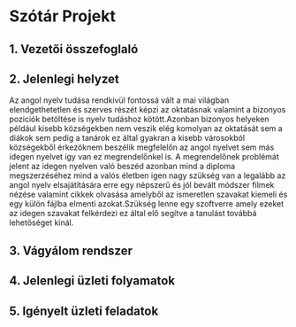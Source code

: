 # Szótár Projekt


## 1. Vezetői összefoglaló

## 2. Jelenlegi helyzet


Az angol nyelv tudása rendkivül fontossá vált a mai világban
elendgethetetlen és szerves részét képzi az oktatásnak valamint a
bizonyos poziciók betöltése is nyelv tudáshoz kötött.Azonban bizonyos
helyeken például kisebb községekben nem veszik elég komolyan az
oktatását sem a diákok sem pedig a tanárok ez által gyakran a kisebb
városokból községekből érkezöknem beszélik megfelelőn az angol nyelvet
sem más idegen nyelvet igy van ez megrendelőnkel is. A megrendelőnek
problémát jelent az idegen nyelven való beszéd azonban mind a diploma
megszerzéséhez mind a valós életben igen nagy szükség van a legalább az
angol nyelv elsajátítására erre egy népszerű és jól bevált módszer
filmek nézése valamint cikkek olvasása amelyből az ismeretlen szavakat
kiemeli és egy külön fájlba elmenti azokat.Szükség lenne egy szoftverre
amely ezeket az idegen szavakat felkérdezi ez által elő segítve a
tanulást továbbá lehetőséget kinál.

## 3. Vágyálom rendszer


## 4. Jelenlegi üzleti folyamatok


## 5. Igényelt üzleti feladatok



